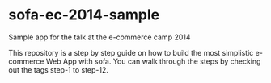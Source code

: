 sofa-ec-2014-sample
===================

Sample app for the talk at the e-commerce camp 2014

This repository is a step by step guide on how to build the most simplistic e-commerce Web App with sofa.
You can walk through the steps by checking out the tags step-1 to step-12.
